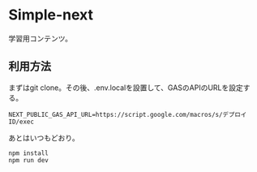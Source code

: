 # Simple-next

学習用コンテンツ。

## 利用方法

まずはgit clone。その後、.env.localを設置して、GASのAPIのURLを設定する。

```
NEXT_PUBLIC_GAS_API_URL=https://script.google.com/macros/s/デプロイID/exec
```

あとはいつもどおり。

```
npm install
npm run dev
```